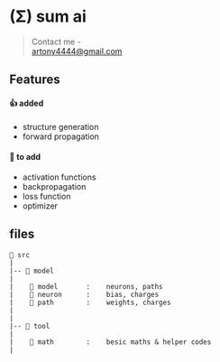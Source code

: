 # (Σ) sum ai
> Contact me -<br> [artony4444@gmail.com](mailto:artony4444@gmail.com)


##
## Features

#### 👍 added
+ structure generation
+ forward propagation

  
#### 🎯 to add
- activation functions
- backpropagation
- loss function
- optimizer


##
## files
```
📁 src
|
|-- 📁 model
|
|    📄 model       :    neurons, paths
|    📄 neuron      :    bias, charges
|    📄 path        :    weights, charges
|
|
|-- 📁 tool
|
|    📄 math        :    besic maths & helper codes
|
```
